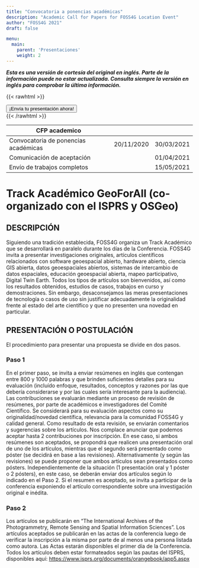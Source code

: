 ```yaml
---
title: "Convocatoria a ponencias académicas"
description: "Academic Call for Papers for FOSS4G Location Event"
author: "FOSS4G 2021"
draft: false

menu:
  main:
    parent: 'Presentaciones'
    weight: 2
---
```


***Esta es una versión de cortesía del original en inglés. Parte de la información puede no estar actualizada. Consulta siempre la versión en inglés para comprobar la última información.***

{{< rawhtml >}}
        <div class="col d-flex justify-content-center">
          <a style="btn btn-primary mb-3" href="https://callforpapers.2021.foss4g.org/foss4g-2021-academic/cfp">
            <button type="button" name="button" class="btn btn-primary rounded-pill px-5 py-2 mb-5">
              ¡Envía tu presentación ahora!
            </button>
          </a>
        </div>
{{< /rawhtml >}}

| CFP academico                      |            |            |
|------------------------------------|------------|------------|
|Convocatoria de ponencias académicas| 20/11/2020 | 30/03/2021 |
|Comunicación de aceptación          |            | 01/04/2021 |
|Envío de trabajos completos         |            | 15/05/2021 |

# Track Académico GeoForAll  (co-organizado con el ISPRS y OSGeo)

## DESCRIPCIÓN

Siguiendo una tradición establecida, FOSS4G organiza un Track Académico que se desarrollará en paralelo durante los días de la Conferencia. FOSS4G invita a presentar investigaciones originales, artículos científicos relacionados con software geoespacial abierto, hardware abierto, ciencia GIS abierta, datos geoespaciales abiertos, sistemas de intercambio de datos espaciales, educación geoespacial abierta, mapeo participativo, Digital Twin Earth. Todos los tipos de artículos son bienvenidos, así como los resultados obtenidos, estudios de casos, trabajos en curso y demostraciones. Sin embargo, desaconsejamos las meras presentaciones de tecnología o casos de uso sin justificar adecuadamente la originalidad frente al estado del arte científico y que no presenten una novedad en particular.

## PRESENTACIÓN O POSTULACIÓN

El procedimiento para presentar una propuesta se divide en dos pasos. 

### **Paso 1**

En el primer paso, se invita a enviar resúmenes en inglés que contengan entre 800 y 1000 palabras y que brinden suficientes detalles para su evaluación (incluído enfoque, resultados, conceptos y razones por las que debería considerarse y por las cuales sería interesante para la audiencia).
Las contribuciones se evaluarán mediante un proceso de revisión de resúmenes, por parte de académicos e investigadores del Comité Científico. Se considerará para su evaluación aspectos como su originalidad/novedad científica, relevancia para la comunidad FOSS4G y calidad general. Como resultado de esta revisión, se enviarán comentarios y sugerencias sobre los artículos.
Nos complace anunciar que podemos aceptar hasta 2 contribuciones por inscripción. En ese caso, si ambos resúmenes son aceptados, se propondrá que realicen una presentación oral de uno de los artículos, mientras que el segundo será presentado como póster (se decidirá en base a las revisiones). Alternativamente (y según las revisiones) se puede proponer que ambos artículos sean presentados como pósters. Independientemente de la situación (1 presentación oral y 1 póster o 2 pósters), en este caso, se deberán enviar dos artículos según lo indicado en el Paso 2.
Si el resumen es aceptado, se invita a participar de la conferencia exponiendo el artículo correspondiente sobre una investigación original e inédita.

### **Paso 2**
Los artículos se publicarán en “The International Archives of the Photogrammetry, Remote Sensing and Spatial Information Sciences”. Los artículos aceptados se publicarán en las actas de la conferencia luego de verificar la inscripción a la misma por parte de al menos una persona listada como autora. Las Actas estarán disponibles el primer día de la Conferencia.
Todos los artículos deben estar formateados según las pautas del ISPRS, disponibles aquí: https://www.isprs.org/documents/orangebook/app5.aspx
